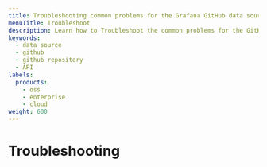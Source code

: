 ```yaml
---
title: Troubleshooting common problems for the Grafana GitHub data source plugin
menuTitle: Troubleshoot
description: Learn how to Troubleshoot the common problems for the GitHub data source plugin
keywords:
  - data source
  - github
  - github repository
  - API
labels:
  products:
    - oss
    - enterprise
    - cloud
weight: 600
---
```


# Troubleshooting

